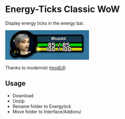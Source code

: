 # Energy-Ticks Classic WoW



Display energy ticks in the energy bar.

![Alt Text](demo.gif)


Thanks to modernist ([modUI](https://github.com/obble/modui_classic))

## Usage

* Download
* Unzip
* Rename folder to Energytick
* Move folder to Interface/Addons/
